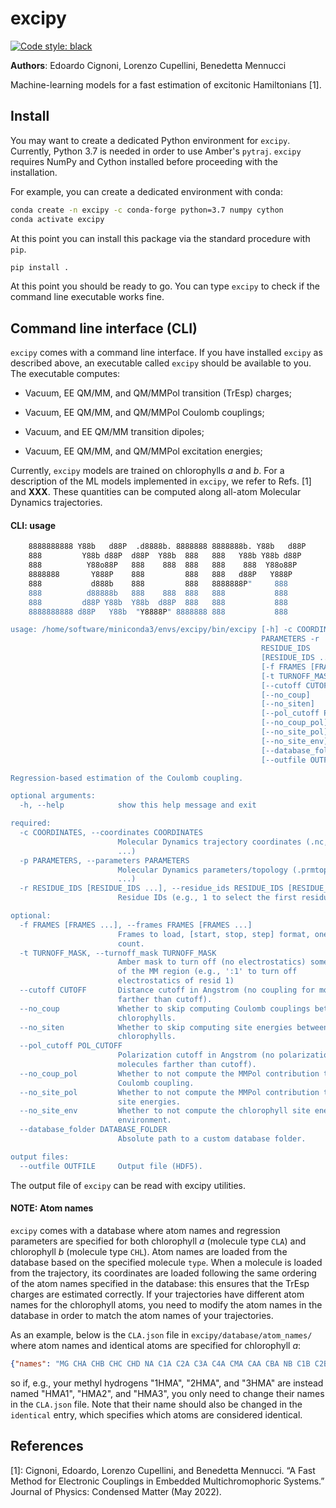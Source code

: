 
# excipy

[![Code style: black](https://img.shields.io/badge/code%20style-black-000000.svg)](https://github.com/psf/black)

**Authors**: Edoardo Cignoni, Lorenzo Cupellini, Benedetta Mennucci

Machine-learning models for a fast estimation of excitonic Hamiltonians [1].

## Install

You may want to create a dedicated Python environment for `excipy`.
Currently, Python 3.7 is needed in order to use Amber's `pytraj`.
`excipy` requires NumPy and Cython installed before proceeding with the installation.

For example, you can create a dedicated environment with conda:

```bash
conda create -n excipy -c conda-forge python=3.7 numpy cython
conda activate excipy
```

At this point you can install this package via the standard procedure with `pip`.

```bash
pip install .
```

At this point you should be ready to go.
You can type `excipy` to check if the command line executable works fine.


## Command line interface (CLI)

`excipy` comes with a command line interface.
If you have installed `excipy` as described above, an executable called `excipy` should be available to you.
The executable computes:

* Vacuum, EE QM/MM, and QM/MMPol transition (TrEsp) charges;

* Vacuum, EE QM/MM, and QM/MMPol Coulomb couplings;

* Vacuum, and EE QM/MM transition dipoles;

* Vacuum, EE QM/MM, and QM/MMPol excitation energies;

Currently, `excipy` models are trained on chlorophylls *a* and *b*.
For a description of the ML models implemented in `excipy`, we refer to Refs. [1] and __XXX__.
These quantities can be computed along all-atom Molecular Dynamics trajectories.

#### CLI: usage

```bash
    8888888888 Y88b   d88P  .d8888b. 8888888 8888888b. Y88b   d88P
    888         Y88b d88P  d88P  Y88b  888   888   Y88b Y88b d88P
    888          Y88o88P   888    888  888   888    888  Y88o88P
    8888888       Y888P    888         888   888   d88P   Y888P
    888           d888b    888         888   8888888P"     888
    888          d88888b   888    888  888   888           888
    888         d88P Y88b  Y88b  d88P  888   888           888
    8888888888 d88P   Y88b  "Y8888P" 8888888 888           888

usage: /home/software/miniconda3/envs/excipy/bin/excipy [-h] -c COORDINATES -p
                                                        PARAMETERS -r
                                                        RESIDUE_IDS
                                                        [RESIDUE_IDS ...]
                                                        [-f FRAMES [FRAMES ...]]
                                                        [-t TURNOFF_MASK]
                                                        [--cutoff CUTOFF]
                                                        [--no_coup]
                                                        [--no_siten]
                                                        [--pol_cutoff POL_CUTOFF]
                                                        [--no_coup_pol]
                                                        [--no_site_pol]
                                                        [--no_site_env]
                                                        [--database_folder DATABASE_FOLDER]
                                                        [--outfile OUTFILE]

Regression-based estimation of the Coulomb coupling.

optional arguments:
  -h, --help            show this help message and exit

required:
  -c COORDINATES, --coordinates COORDINATES
                        Molecular Dynamics trajectory coordinates (.nc, .xtc,
                        ...)
  -p PARAMETERS, --parameters PARAMETERS
                        Molecular Dynamics parameters/topology (.prmtop, .gro,
                        ...)
  -r RESIDUE_IDS [RESIDUE_IDS ...], --residue_ids RESIDUE_IDS [RESIDUE_IDS ...]
                        Residue IDs (e.g., 1 to select the first residue)

optional:
  -f FRAMES [FRAMES ...], --frames FRAMES [FRAMES ...]
                        Frames to load, [start, stop, step] format, one-based
                        count.
  -t TURNOFF_MASK, --turnoff_mask TURNOFF_MASK
                        Amber mask to turn off (no electrostatics) some part
                        of the MM region (e.g., ':1' to turn off
                        electrostatics of resid 1)
  --cutoff CUTOFF       Distance cutoff in Angstrom (no coupling for molecules
                        farther than cutoff).
  --no_coup             Whether to skip computing Coulomb couplings between
                        chlorophylls.
  --no_siten            Whether to skip computing site energies between
                        chlorophylls.
  --pol_cutoff POL_CUTOFF
                        Polarization cutoff in Angstrom (no polarization for
                        molecules farther than cutoff).
  --no_coup_pol         Whether to not compute the MMPol contribution to the
                        Coulomb coupling.
  --no_site_pol         Whether to not compute the MMPol contribution to the
                        site energies.
  --no_site_env         Whether to not compute the chlorophyll site energy in
                        environment.
  --database_folder DATABASE_FOLDER
                        Absolute path to a custom database folder.

output files:
  --outfile OUTFILE     Output file (HDF5).
```

The output file of `excipy` can be read with excipy utilities.


#### NOTE: Atom names

`excipy` comes with a database where atom names and regression parameters are specified for both chlorophyll *a* (molecule type `CLA`) and chlorophyll *b* (molecule type `CHL`). Atom names are loaded from the database based on the specified molecule `type`. When a molecule is loaded from the trajectory, its coordinates are loaded following the same ordering of the atom names specified in the database: this ensures that the TrEsp charges are estimated correctly. If your trajectories have different atom names for the chlorophyll atoms, you need to modify the atom names in the database in order to match the atom names of your trajectories.

As an example, below is the `CLA.json` file in `excipy/database/atom_names/` where atom names and identical atoms are specified for chlorophyll *a*:

```json
{"names": "MG CHA CHB CHC CHD NA C1A C2A C3A C4A CMA CAA CBA NB C1B C2B C3B C4B CMB CAB CBB NC C1C C2C C3C C4C CMC CAC CBC ND C1D C2D C3D C4D CMD CAD OBD CBD CGD O1D O2D CED HHB HHC HHD H2A H3A 1HMA 2HMA 3HMA 1HAA 2HAA 1HMB 2HMB 3HMB HAB 1HBB 2HBB 1HMC 2HMC 3HMC 1HAC 2HAC 1HBC 2HBC 3HBC 1HMD 2HMD 3HMD HBD 1HED 2HED 3HED", "identical": [["1HMA", "2HMA", "3HMA"], ["1HMB", "2HMB", "3HMB"], ["1HMC", "2HMC", "3HMC"], ["1HBC", "2HBC", "3HBC"], ["1HMD", "2HMD", "3HMD"], ["1HED", "2HED", "3HED"]]}
```
so if, e.g., your methyl hydrogens "1HMA", "2HMA", and "3HMA" are instead named "HMA1", "HMA2", and "HMA3", you only need to change their names in the `CLA.json` file. Note that their name should also be changed in the `identical` entry, which specifies which atoms are considered identical.


## References

[1]: Cignoni, Edoardo, Lorenzo Cupellini, and Benedetta Mennucci. “A Fast Method for Electronic Couplings in Embedded Multichromophoric Systems.” Journal of Physics: Condensed Matter (May 2022).
